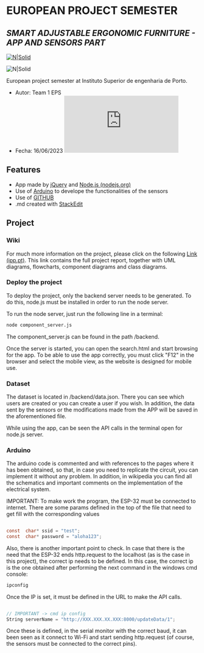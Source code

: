# EUROPEAN PROJECT SEMESTER
## _SMART ADJUSTABLE ERGONOMIC FURNITURE - APP AND SENSORS PART_

[![N|Solid](https://www.isep.ipp.pt/img/logo_20230106.png)](https://www.isep.ipp.pt/)

![N|Solid](https://upload.wikimedia.org/wikipedia/commons/thumb/1/1e/Erasmus%2B_Logo.svg/1280px-Erasmus%2B_Logo.svg.png)

European project semester at Instituto Superior de engenharia de Porto. 
- Autor: Team 1 EPS
- Fecha: 16/06/2023
![N|Solid](https://www.eps2023-wiki1.dee.isep.ipp.pt/lib/exe/fetch.php?cache=&w=800&h=412&tok=0723fa&media=logo_team_1.png)
## Features

- App made by [jQuery](https://jquery.com/) and [Node.js (nodejs.org)](https://nodejs.org/en)
- Use of [Arduino](https://www.arduino.cc/) to develope the functionalities of the sensors
- Use of [GITHUB](https://github.com/)
- .md created with [StackEdit](https://stackedit.io/app#)

## Project
### Wiki
For much more information on the project, please click on the following [Link (ipp.pt)](https://www.eps2023-wiki1.dee.isep.ipp.pt/doku.php?id=report). This link contains the full project report, together with UML diagrams, flowcharts, component diagrams and class diagrams.
### Deploy the project
To deploy the project, only the backend server needs to be generated. To do this, node.js must be installed in order to run the node server. 

To run the node server, just run the following line in a terminal:
```sh
node component_server.js
```
The component_server.js can be found in the path /backend.

Once the server is started, you can open the search.html and start browsing for the app. To be able to use the app correctly, you must click "F12" in the browser and select the mobile view, as the website is designed for mobile use.
### Dataset
The dataset is located in /backend/data.json. There you can see which users are created or you can create a user if you wish. In addition, the data sent by the sensors or the modifications made from the APP will be saved in the aforementioned file. 

While using the app, can be seen the API calls in the terminal open for node.js server. 

### Arduino
The arduino code is commented and with references to the pages where it has been obtained, so that, in case you need to replicate the circuit, you can implement it without any problem.
In addition, in wikipedia you can find all the schematics and important comments on the implementation of the electrical system.

IMPORTANT: To make work the program, the ESP-32 must be connected to internet. There are some params defined in the top of the file that need to get fill with the corresponding values
```c
 
const  char* ssid = "test";
const  char* password = "aloha123";

```
Also, there is another important point to check. In case that there is the need that the ESP-32 ends http.request to the localhost (as is the case in this project), the correct ip needs to be defined. In this case, the correct ip is the one obtained after performing the next command in the windows cmd console:
```sh
ipconfig
```
Once the IP is set, it must be defined in the URL to make the API calls.
```c
 
// IMPORTANT -> cmd ip config
String serverName = "http://XXX.XXX.XX.XXX:8000/updateData/1";
```
Once these is defined, in the serial monitor with the correct baud, it can been seen as it connect to Wi-Fi and start sending http.request (of course, the sensors must be connected to the correct pins).
